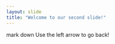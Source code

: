 ```yaml
---
layout: slide
title: "Welcome to our second slide!"
---
```

mark down
Use the left arrow to go back!
